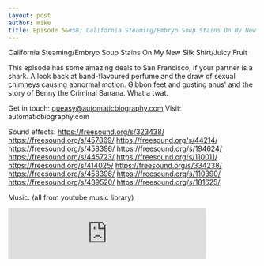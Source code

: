```yaml
---
layout: post
author: mike
title: Episode 5&#58; California Steaming/Embryo Soup Stains On My New Silk Shirt/Juicy Fruit
---
```

California Steaming/Embryo Soup Stains On My New Silk Shirt/Juicy Fruit

This episode has some amazing deals to San Francisco, if your partner is a shark. A look back at band-flavoured perfume and the draw of sexual chimneys causing abnormal motion. Gibbon feet and gusting anus' and the story of Benny the Criminal Banana. What a twat.

Get in touch: queasy@automaticbiography.com
Visit: automaticbiography.com

Sound effects:
https://freesound.org/s/323438/
https://freesound.org/s/457869/
https://freesound.org/s/44214/
https://freesound.org/s/458396/
https://freesound.org/s/194624/
https://freesound.org/s/445723/
https://freesound.org/s/110011/
https://freesound.org/s/414025/
https://freesound.org/s/334238/
https://freesound.org/s/458396/
https://freesound.org/s/110390/
https://freesound.org/s/439520/
https://freesound.org/s/181625/

Music:
(all from youtube music library)

<iframe src="https://anchor.fm/auto-biog-queasy-memoirs/embed/episodes/Episode-5-California-SteamingEmbryo-Soup-Stains-On-My-New-Silk-ShirtJuicy-Fruit-e37enu" height="102px" width="400px" frameborder="0" scrolling="no"></iframe>
